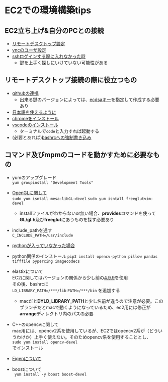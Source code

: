 # EC2での環境構築tips
## EC2立ち上げ&自分のPCとの接続
- [リモートデスクトップ設定](https://soypocket.com/it/amazon-linux-2-rdp/)
- [vncのユーザ設定](https://dev.classmethod.jp/articles/ec2-gui-by-vnc/)
- [sshログインする際に入れなかった時](https://qiita.com/vinaka/items/1d8b20fdf8a9234bc86d)
    - 鍵を上手く探しにいけていない可能性がある
## リモートデスクトップ接続の際に役立つもの
- [githubの連携](https://qiita.com/shizuma/items/2b2f873a0034839e47ce)
    - 出来る鍵のバージョンによっては、[ecdsaキー](https://git-scm.com/book/ja/v2/Git%E3%82%B5%E3%83%BC%E3%83%90%E3%83%BC-SSH-%E5%85%AC%E9%96%8B%E9%8D%B5%E3%81%AE%E4%BD%9C%E6%88%90)を指定して作成する必要あり
- [日本語を使えるように](https://zapping.beccou.com/2021/06/17/aws-japaneseize-mate-on-amazon-linux-2/)
- [chromeをインストール](https://postgresweb.com/install-google-chrome-on-amazon-linux-2)
- [vscodeのインストール](https://qiita.com/rururu_kenken/items/b04471b580fab126bea4)
    - ターミナルで`code`と入力すれば起動する
- (必要とあれば)[bashrcへの強制書き込み](https://tm.root-n.com/unix:command:vim:readlonly_write)

## コマンド及びmpmのコードを動かすために必要なもの
- yumのアップグレード  
`yum groupinstall "Development Tools"`
- [OpenGLに関して](https://serverfault.com/questions/1052843/how-to-install-opengl-on-amazon-linux-2-ami-t2-small-type)  
`sudo yum isntall mesa-libGL-devel`
`sudo yum isntall freeglutvim-devel`
    - installファイルがわからないor無い場合、**provides**コマンドを使って**GL/gl.h**及び**freeglut**にあうものを探す必要あり
- include_pathを通す  
`C_INCLUDE_PATH=/usr/include`
- [pythonが入っていなかった場合](https://qiita.com/hiren/items/17984191da2ab8955174)
- python関係のインストール
`pip3 install opencv-python pillow pandas tifffile pypercing imagecodecs`
- elastixについて  
EC2に関してはバージョンの関係から少し前の[4.9.9](https://elastix.lumc.nl/download.php)を使用  
その後、bashrcに  
`LD_LIBRARY_PATH=/***/lib`
`PATH=/***/bin`
を追加する
    - macだと**DYLD_LIBRARY_PATH**と少し名前が違うので注意が必要。このブランチだとmacで動くようになっているため、ec2用には修正が**arrange**ディレクトリ内のパスの必要

- C++のopencvに関して  
mac用には、opencv2系を使用しているが、EC2ではopencv2系が（どういうわけか）上手く使えない。そのためopencv系を使用することとし、  
`sudo yum install opencv-devel`  
でインストール

- [Eigenについて](https://note.com/eri_cal/n/na29cdb921cf1)

- boostについて  
` yum install -y boost boost-devel`


